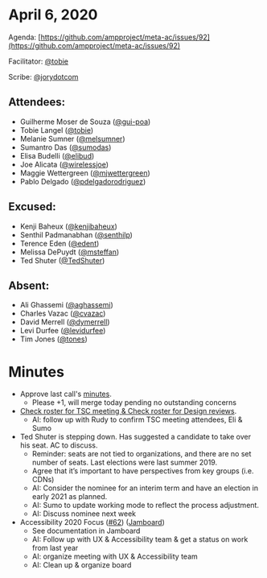 # **April 6, 2020**

Agenda: [https://github.com/ampproject/meta-ac/issues/92](https://github.com/ampproject/meta-ac/issues/92)

Facilitator: [@tobie][tobie]

Scribe: [@jorydotcom][jorydotcom]

## **Attendees:**

*   Guilherme Moser de Souza ([@gui-poa][gui-poa])
*   Tobie Langel ([@tobie][tobie])
*   Melanie Sumner ([@melsumner][melsumner])
*   Sumantro Das ([@sumodas][sumodas])
*   Elisa Budelli ([@elibud][elibud])
*   Joe Alicata ([@wirelessjoe][wirelessjoe])
*   Maggie Wettergreen ([@mjwettergreen][mjwettergreen])
*   Pablo Delgado ([@pdelgadorodriguez][pdelgadorodriguez])

## **Excused:**

*   Kenji Baheux ([@kenjibaheux][kenjibaheux])
*   Senthil Padmanabhan ([@senthilp][senthilp])
*   Terence Eden ([@edent][edent])
*   Melissa DePuydt ([@msteffan][msteffan])
*   Ted Shuter ([@TedShuter][TedShuter])

## **Absent:**

*   Ali Ghassemi ([@aghassemi][aghassemi])
*   Charles Vazac ([@cvazac][cvazac])
*   David Merrell ([@dymerrell][dymerrell])
*   Levi Durfee ([@levidurfee][levidurfee])
*   Tim Jones ([@tones][tones])

# **Minutes**

*   Approve last call's [minutes](https://github.com/ampproject/meta-ac/pull/91).
    *   Please +1, will merge today pending no outstanding concerns
*   [Check roster for TSC meeting & Check roster for Design reviews](https://docs.google.com/spreadsheets/d/14zK4a1soZXQXlgyaS7cIWizzzaF9z93lWEPXfc11Rt0/edit#gid=0).
    *   AI: follow up with Rudy to confirm TSC meeting attendees, Eli & Sumo
*   Ted Shuter is stepping down. Has suggested a candidate to take over his seat. AC to discuss.
    *   Reminder: seats are not tied to organizations, and there are no set number of seats. Last elections were last summer 2019.
    *   Agree that it’s important to have perspectives from key groups (i.e. CDNs)
    *   AI: Consider the nominee for an interim term and have an election in early 2021 as planned.
    *   AI: Sumo to update working mode to reflect the process adjustment.
    *   AI: Discuss nominee next week
*   Accessibility 2020 Focus ([#62](https://github.com/ampproject/meta-ac/issues/62)) ([Jamboard](https://jamboard.google.com/d/1rb9r2_GGawD9TGZMoXAr6Kfd0m7bGOut_CBbl3ug_Nw/viewer))
    *   See documentation in Jamboard
    *   AI: Follow up with UX & Accessibility team & get a status on work from last year
    *   AI: organize meeting with UX & Accessibility team
    *   AI: Clean up & organize board

[tobie]: https://github.com/tobie
[wirelessjoe]: https://github.com/wirelessjoe
[cvazac]: https://github.com/cvazac
[gui-poa]: https://github.com/gui-poa
[levidurfee]: https://github.com/levidurfee
[sumodas]: https://github.com/sumodas
[edent]: https://github.com/edent
[senthilp]: https://github.com/senthilp
[tones]: https://github.com/tones
[kenjibaheux]: https://github.com/kenjibaheux
[elibud]: https://github.com/elibud
[pdelgadorodriguez]: https://github.com/pdelgadorodriguez
[dymerrell]: https://github.com/dymerrell
[mjwettergreen]: https://github.com/mjwettergreen
[melsumner]: https://github.com/melsumner
[msteffan]: https://github.com/msteffan
[TedShuter]: https://github.com/TedShuter
[aghassemi]: https://github.com/aghassemi
[jorydotcom]: https://github.com/jorydotcom
